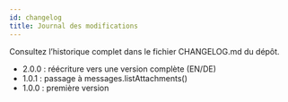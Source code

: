 ```yaml
---
id: changelog
title: Journal des modifications
---
```


Consultez l’historique complet dans le fichier CHANGELOG.md du dépôt.

- 2.0.0 : réécriture vers une version complète (EN/DE)
- 1.0.1 : passage à messages.listAttachments()
- 1.0.0 : première version
